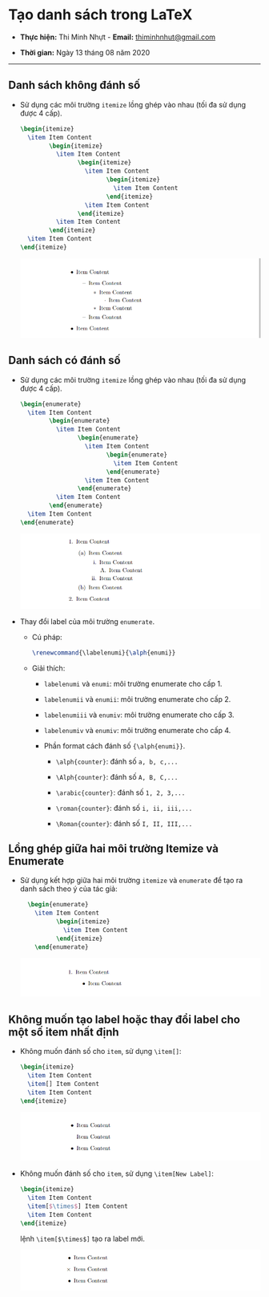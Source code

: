 # Tạo danh sách trong LaTeX

- **Thực hiện:** Thi Minh Nhựt - **Email:** thiminhnhut@gmail.com

- **Thời gian:** Ngày 13 tháng 08 năm 2020

---

## Danh sách không đánh số

- Sử dụng các môi trường `itemize` lồng ghép vào nhau (tối đa sử dụng được 4 cấp).

  ```tex
  \begin{itemize}
    \item Item Content
          \begin{itemize}
            \item Item Content
                  \begin{itemize}
                    \item Item Content
                          \begin{itemize}
                            \item Item Content
                          \end{itemize}
                    \item Item Content
                  \end{itemize}
            \item Item Content
          \end{itemize}
    \item Item Content
  \end{itemize}
  ```

  ![Itemize](images/itemize.png)

## Danh sách có đánh số

- Sử dụng các môi trường `itemize` lồng ghép vào nhau (tối đa sử dụng được 4 cấp).

  ```tex
  \begin{enumerate}
    \item Item Content
          \begin{enumerate}
            \item Item Content
                  \begin{enumerate}
                    \item Item Content
                          \begin{enumerate}
                            \item Item Content
                          \end{enumerate}
                    \item Item Content
                  \end{enumerate}
            \item Item Content
          \end{enumerate}
    \item Item Content
  \end{enumerate}
  ```

  ![Enumerate](images/enumerate.png)

- Thay đổi label của môi trường `enumerate`.

  - Cú pháp:

    ```tex
    \renewcommand{\labelenumi}{\alph{enumi}}
    ```

  - Giải thích:

    - `labelenumi` và `enumi`: môi trường enumerate cho cấp 1.

    - `labelenumii` và `enumii`: môi trường enumerate cho cấp 2.

    - `labelenumiii` và `enumiv`: môi trường enumerate cho cấp 3.

    - `labelenumiv` và `enumiv`: môi trường enumerate cho cấp 4.

    - Phần format cách đánh số `{\alph{enumi}}`.

      - `\alph{counter}`: đánh số `a, b, c,...`

      - `\Alph{counter}`: đánh số `A, B, C,...`

      - `\arabic{counter}`: đánh số `1, 2, 3,...`

      - `\roman{counter}`: đánh số `i, ii, iii,...`

      - `\Roman{counter}`: đánh số `I, II, III,...`

## Lồng ghép giữa hai môi trường Itemize và Enumerate

- Sử dụng kết hợp giữa hai môi trường `itemize` và `enumerate` để tạo ra danh sách theo ý của tác giả:

  ```tex
    \begin{enumerate}
      \item Item Content
            \begin{itemize}
              \item Item Content
            \end{itemize}
      \end{enumerate}
  ```

  ![Itemize and Enumerate](images/itemize-enumerate.png)

## Không muốn tạo label hoặc thay đổi label cho một số item nhất định

- Không muốn đánh số cho `item`, sử dụng `\item[]`:

  ```tex
  \begin{itemize}
    \item Item Content
    \item[] Item Content
    \item Item Content
  \end{itemize}
  ```

  ![Itemize no label](images/itemize-nolabel.png)

- Không muốn đánh số cho `item`, sử dụng `\item[New Label]`:

  ```tex
  \begin{itemize}
    \item Item Content
    \item[$\times$] Item Content
    \item Item Content
  \end{itemize}
  ```

  lệnh `\item[$\times$]` tạo ra label mới.

  ![Itemize new label](images/itemize-newlabel.png)
